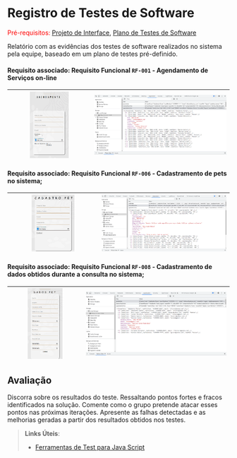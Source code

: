 # Registro de Testes de Software

<span style="color:red">Pré-requisitos: <a href="3-Projeto de Interface.md"> Projeto de Interface</a></span>, <a href="8-Plano de Testes de Software.md"> Plano de Testes de Software</a>

Relatório com as evidências dos testes de software realizados no sistema pela equipe, baseado em um plano de testes pré-definido.

#### Requisito associado: Requisito Funcional `RF-001` - Agendamento de Serviços on-line

|<img src="/docs/img/agendamento.png" width=50% height=50%>|<img src="/docs/img/agendamento_ls.png" width=100% height=80%>|
|-----------------------------------------|----------------------------------------------------------|


#### Requisito associado: Requisito Funcional `RF-006` - Cadastramento de pets no sistema;

|<img src="/docs/img/cadastroPet.png" width=50% height=50%>|<img src="/docs/img/cadastroPet_ls.png" width=100% height=80%>|
|-----------------------------------------|----------------------------------------------------------|


#### Requisito associado: Requisito Funcional `RF-008` - Cadastramento de dados obtidos durante a consulta no sistema;

|<img src="/docs/img/dadosPet.png" width=50% height=50%>|<img src="/docs/img/dadosPet_ls.png" width=100% height=80%>|
|-----------------------------------------|----------------------------------------------------------|


## Avaliação

Discorra sobre os resultados do teste. Ressaltando pontos fortes e fracos identificados na solução. Comente como o grupo pretende atacar esses pontos nas próximas iterações. Apresente as falhas detectadas e as melhorias geradas a partir dos resultados obtidos nos testes.

> **Links Úteis**:
> - [Ferramentas de Test para Java Script](https://geekflare.com/javascript-unit-testing/)
